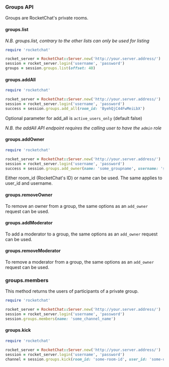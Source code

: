 ### Groups API

Groups are RocketChat's private rooms.

#### groups.list

_N.B. groups.list, contrary to the other lists can only be used for listing_

```ruby
require 'rocketchat'

rocket_server = RocketChat::Server.new('http://your.server.address/')
session = rocket_server.login('username', 'password')
groups = session.groups.list(offset: 40)
```


#### groups.addAll

```ruby
require 'rocketchat'

rocket_server = RocketChat::Server.new('http://your.server.address/')
session = rocket_server.login('username', 'password')
success = session.groups.add_all(room_id: 'ByehQjC44FwMeiLbX')
```

Optional parameter for add_all is `active_users_only` (default false)

_N.B. the addAll API endpoint requires the calling user to have the `admin` role_


#### groups.addOwner

```ruby
require 'rocketchat'

rocket_server = RocketChat::Server.new('http://your.server.address/')
session = rocket_server.login('username', 'password')
success = session.groups.add_owner(name: 'some_groupname', username: 'some_username')
```

Either room_id (RocketChat's ID) or name can be used.
The same applies to user_id and username.


#### groups.removeOwner

To remove an owner from a group, the same options as an `add_owner` request can be used.


#### groups.addModerator

To add a moderator to a group, the same options as an `add_owner` request can be used.


#### groups.removeModerator

To remove a moderator from a group, the same options as an `add_owner` request can be used.

### groups.members

This method returns the users of participants of a private group.

```ruby
require 'rocketchat'

rocket_server = RocketChat::Server.new('http://your.server.address/')
session = rocket_server.login('username', 'password')
session.groups.members(name: 'some_channel_name')

```

#### groups.kick

```ruby
require 'rocketchat'

rocket_server = RocketChat::Server.new('http://your.server.address/')
session = rocket_server.login('username', 'password')
channel = session.groups.kick(room_id: 'some-room-id', user_id: 'some-user-id')
```
